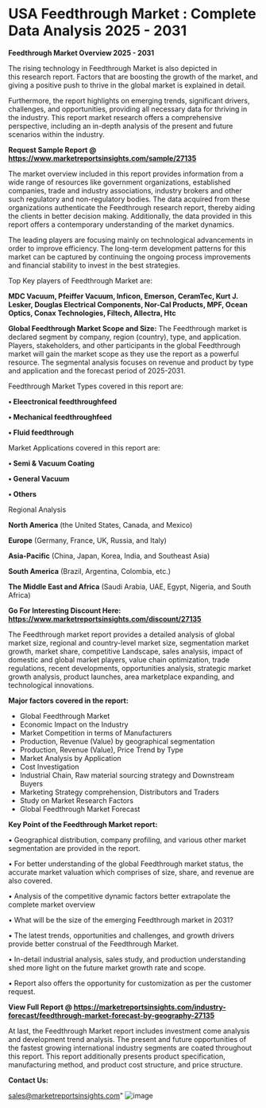   # USA Feedthrough Market : Complete Data Analysis 2025 - 2031

<Strong> Feedthrough Market Overview 2025 - 2031</strong>

The rising technology in Feedthrough Market is also depicted in this research report. Factors that are boosting the growth of the market, and giving a positive push to thrive in the global market is explained in detail.

Furthermore, the report highlights on emerging trends, significant drivers, challenges, and opportunities, providing all necessary data for thriving in the industry. This report market research offers a comprehensive perspective, including an in-depth analysis of the present and future scenarios within the industry.

<strong>Request Sample Report @ <a href=https://www.marketreportsinsights.com/sample/27135>https://www.marketreportsinsights.com/sample/27135</a></strong>

The market overview included in this report provides information from a wide range of resources like government organizations, established companies, trade and industry associations, industry brokers and other such regulatory and non-regulatory bodies. The data acquired from these organizations authenticate the Feedthrough research report, thereby aiding the clients in better decision making. Additionally, the data provided in this report offers a contemporary understanding of the market dynamics.

The leading players are focusing mainly on technological advancements in order to improve efficiency. The long-term development patterns for this market can be captured by continuing the ongoing process improvements and financial stability to invest in the best strategies.

Top Key players of Feedthrough Market are:

<strong>MDC Vacuum, Pfeiffer Vacuum, Inficon, Emerson, CeramTec, Kurt J. Lesker, Douglas Electrical Components, Nor-Cal Products, MPF, Ocean Optics, Conax Technologies, Filtech, Allectra, Htc</strong>

<strong><b>Global Feedthrough Market Scope and Size:</b></strong>
The Feedthrough market is declared segment by company, region (country), type, and application. Players, stakeholders, and other participants in the global Feedthrough market will gain the market scope as they use the report as a powerful resource. The segmental analysis focuses on revenue and product by type and application and the forecast period of 2025-2031.

Feedthrough Market Types covered in this report are:

<strong>• Eleectronical feedthroughfeed

• Mechanical feedthroughfeed

• Fluid feedthrough</strong>

Market Applications covered in this report are:

<strong>• Semi & Vacuum Coating

• General Vacuum

• Others</strong> 

Regional Analysis

<strong>North America</strong> (the United States, Canada, and Mexico)

<strong>Europe</strong> (Germany, France, UK, Russia, and Italy)

<strong>Asia-Pacific</strong> (China, Japan, Korea, India, and Southeast Asia)

<strong>South America</strong> (Brazil, Argentina, Colombia, etc.)

<strong>The Middle East and Africa</strong> (Saudi Arabia, UAE, Egypt, Nigeria, and South Africa)

<strong>Go For Interesting Discount Here: <a href=https://www.marketreportsinsights.com/discount/27135>https://www.marketreportsinsights.com/discount/27135</a></strong>

The Feedthrough market report provides a detailed analysis of global market size, regional and country-level market size, segmentation market growth, market share, competitive Landscape, sales analysis, impact of domestic and global market players, value chain optimization, trade regulations, recent developments, opportunities analysis, strategic market growth analysis, product launches, area marketplace expanding, and technological innovations.

<strong><b>Major factors covered in the report:</b></strong>
<ul>
  <li>Global Feedthrough Market </li>
  <li>Economic Impact on the Industry</li>
  <li>Market Competition in terms of Manufacturers</li>
  <li>Production, Revenue (Value) by geographical segmentation</li>
  <li>Production, Revenue (Value), Price Trend by Type</li>
  <li>Market Analysis by Application</li>
  <li>Cost Investigation</li>
  <li>Industrial Chain, Raw material sourcing strategy and Downstream Buyers</li>
  <li>Marketing Strategy comprehension, Distributors and Traders</li>
  <li>Study on Market Research Factors</li>
  <li>Global Feedthrough Market Forecast</li>
</ul>

<strong><b>Key Point of the Feedthrough Market report:</b></strong>

• Geographical distribution, company profiling, and various other market segmentation are provided in the report.

• For better understanding of the global Feedthrough market status, the accurate market valuation which comprises of size, share, and revenue are also covered.

• Analysis of the competitive dynamic factors better extrapolate the complete market overview

• What will be the size of the emerging Feedthrough market in 2031?

• The latest trends, opportunities and challenges, and growth drivers provide better construal of the Feedthrough Market.

• In-detail industrial analysis, sales study, and production understanding shed more light on the future market growth rate and scope.

• Report also offers the opportunity for customization as per the customer request.

<strong><b>View Full Report @ <a href=https://marketreportsinsights.com/industry-forecast/feedthrough-market-forecast-by-geography-27135>https://marketreportsinsights.com/industry-forecast/feedthrough-market-forecast-by-geography-27135</a></b></strong>


At last, the Feedthrough Market report includes investment come analysis and development trend analysis. The present and future opportunities of the fastest growing international industry segments are coated throughout this report. This report additionally presents product specification, manufacturing method, and product cost structure, and price structure.

<strong>Contact Us:</strong>

sales@marketreportsinsights.com"
![image](https://github.com/user-attachments/assets/774742fc-0b5b-4a62-a38f-cd3533c74c07)
